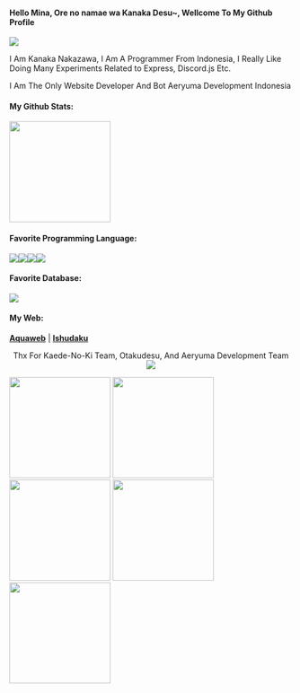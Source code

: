 <h4>Hello Mina, Ore no namae wa Kanaka Desu~, Wellcome To My Github Profile</h4>
<img align="center" src="https://cdn.discordapp.com/attachments/836923806265376840/843869978834501632/056c584d9335fcabf080ca43e583e3c4.gif">


<p align="center">
<p>I Am Kanaka Nakazawa, I Am A Programmer From Indonesia, I Really Like Doing Many Experiments Related to Express, Discord.js Etc.</p>
<p>I Am The Only Website Developer And Bot Aeryuma Development Indonesia</p>
<h4>My Github Stats:</h4>
<img height="180em" src="https://github-readme-stats.vercel.app/api?username=KanakaID&show_icons=true&hide_border=true&&count_private=true&include_all_commits=true" />
</p>

<h4>Favorite Programming Language:</h4>
<p><img src="https://img.shields.io/badge/Python-3776AB?style=for-the-badge&logo=python&logoColor=white"><img src="https://img.shields.io/badge/HTML-239120?style=for-the-badge&logo=html5&logoColor=white"><img src="https://img.shields.io/badge/JavaScript-323330?style=for-the-badge&logo=javascript&logoColor=F7DF1E"><img src="https://img.shields.io/badge/CSS-239120?&style=for-the-badge&logo=css3&logoColor=white"></p>
<h4>Favorite Database:</h4>
<p><img src="https://img.shields.io/badge/MongoDB-4EA94B?style=for-the-badge&logo=mongodb&logoColor=white"></p>
<p></p>
<p align="center">
  <h4>My Web:</h4>
  <strong><a href="https://aeryuma.repl.co">Aquaweb</a></strong> |
  <strong><a href="https://ishudaku.repl.co/">Ishudaku</a></strong>
</p>

<p align="center">
Thx For Kaede-No-Ki Team, Otakudesu, And Aeryuma Development Team
<img src="https://cdn.discordapp.com/attachments/836923806265376840/843880772766269450/4efc0d1d4cc5942ce4ee89d31367153df1e13181_hq.gif">
</p>
<img height="180em" src="https://cdn.yuzuhanakazawa.repl.co/bannerasuka.gif" />
<img height="180em" src="https://cdn.yuzuhanakazawa.repl.co/bannerbunga.gif" />
<img height="180em" src="https://cdn.yuzuhanakazawa.repl.co/bannerputri.gif" />
<img height="180em" src="https://cdn.yuzuhanakazawa.repl.co/banneralicia.gif" />
<img height="180em" src="https://cdn.yuzuhanakazawa.repl.co/banneramira.gif" />
